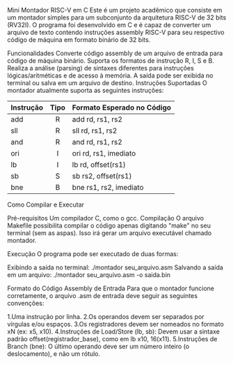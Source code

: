 Mini Montador RISC-V em C
  Este é um projeto acadêmico que consiste em um montador simples para um subconjunto da arquitetura RISC-V de 32 bits (RV32I). 
  O programa foi desenvolvido em C e é capaz de converter um arquivo de texto contendo instruções assembly RISC-V para seu respectivo código de máquina em formato binário de 32 bits.

Funcionalidades
  Converte código assembly de um arquivo de entrada para código de máquina binário.
  Suporta os formatos de instrução R, I, S e B.
  Realiza a análise (parsing) de sintaxes diferentes para instruções lógicas/aritméticas e de acesso à memória.
  A saída pode ser exibida no terminal ou salva em um arquivo de destino.
Instruções Suportadas
  O montador atualmente suporta as seguintes instruções:

| Instrução | Tipo | Formato Esperado no Código |
| :-------- | :--: | :------------------------- |
| add     |  R   | add rd, rs1, rs2         |
| sll     |  R   | sll rd, rs1, rs2         |
| and     |  R   | and rd, rs1, rs2         |
| ori     |  I   | ori rd, rs1, imediato    |
| lb      |  I   | lb rd, offset(rs1)       |
| sb      |  S   | sb rs2, offset(rs1)      |
| bne     |  B   | bne rs1, rs2, imediato   |

Como Compilar e Executar

Pré-requisitos
  Um compilador C, como o gcc.
Compilação
  O arquivo Makefile possibilita compilar o código apenas digitando "make" no seu terminal (sem as aspas).
  Isso irá gerar um arquivo executável chamado montador.
  
Execução
  O programa pode ser executado de duas formas:
  
  Exibindo a saída no terminal: ./montador seu_arquivo.asm
  Salvando a saída em um arquivo: ./montador seu_arquivo.asm -o saida.bin

Formato do Código Assembly de Entrada
  Para que o montador funcione corretamente, o arquivo .asm de entrada deve seguir as seguintes convenções:
  
  1.Uma instrução por linha.
  2.Os operandos devem ser separados por vírgulas e/ou espaços.
  3.Os registradores devem ser nomeados no formato xN (ex: x5, x10).
  4.Instruções de Load/Store (lb, sb): Devem usar a sintaxe padrão offset(registrador_base), como em lb x10, 16(x11).
  5.Instruções de Branch (bne): O último operando deve ser um número inteiro (o deslocamento), e não um rótulo.
